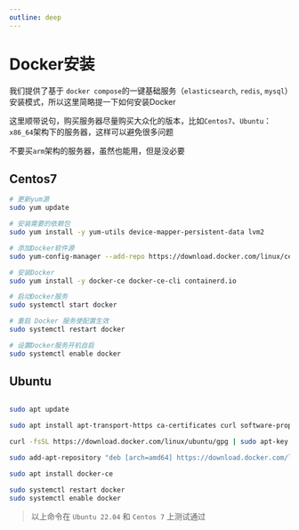```yaml
---
outline: deep
---
```



# Docker安装

我们提供了基于 `docker compose`的一键基础服务（`elasticsearch`, `redis`, `mysql`）安装模式，所以这里简略提一下如何安装Docker

这里顺带说句，购买服务器尽量购买大众化的版本，比如`Centos7`、`Ubuntu`：`x86_64`架构下的服务器，这样可以避免很多问题

不要买`arm`架构的服务器，虽然也能用，但是没必要


## Centos7


```sh
# 更新yum源
sudo yum update

# 安装需要的依赖包
sudo yum install -y yum-utils device-mapper-persistent-data lvm2

# 添加Docker软件源
sudo yum-config-manager --add-repo https://download.docker.com/linux/centos/docker-ce.repo

# 安装Docker
sudo yum install -y docker-ce docker-ce-cli containerd.io

# 启动Docker服务
sudo systemctl start docker

# 重启 Docker 服务使配置生效
sudo systemctl restart docker

# 设置Docker服务开机自启
sudo systemctl enable docker
```


## Ubuntu

```sh

sudo apt update

sudo apt install apt-transport-https ca-certificates curl software-properties-common

curl -fsSL https://download.docker.com/linux/ubuntu/gpg | sudo apt-key add -

sudo add-apt-repository "deb [arch=amd64] https://download.docker.com/linux/ubuntu bionic stable"

sudo apt install docker-ce

sudo systemctl restart docker
sudo systemctl enable docker
```


> 以上命令在 `Ubuntu 22.04` 和 `Centos 7` 上测试通过